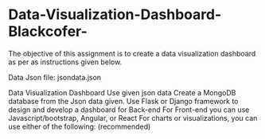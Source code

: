 # Data-Visualization-Dashboard-Blackcofer-

The objective of this assignment is to create a data visualization dashboard as per as instructions given below. 

Data
Json file: jsondata.json

Data Visualization Dashboard
Use given json data
Create a MongoDB database from the Json data given.
Use Flask or Django framework to design and develop a dashboard for Back-end
For Front-end you can use Javascript/bootstrap, Angular, or React
For charts or visualizations, you can use either of the following: (recommended)
